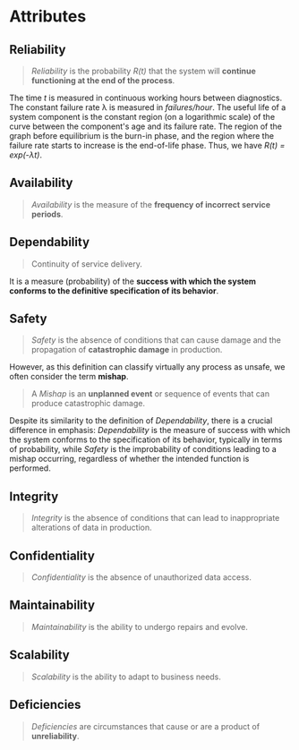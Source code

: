 # Attributes

## Reliability
>
> *Reliability* is the probability *R(t)* that the system will **continue functioning at the end of the process**.

The time *t* is measured in continuous working hours between diagnostics. The constant failure rate &lambda; is measured in *failures/hour*. The useful life of a system component is the constant region (on a logarithmic scale) of the curve between the component's age and its failure rate. The region of the graph before equilibrium is the burn-in phase, and the region where the failure rate starts to increase is the end-of-life phase. Thus, we have *R(t) = exp(-&lambda;t)*.

## Availability
>
> *Availability* is the measure of the **frequency of incorrect service periods**.

## Dependability
>
> Continuity of service delivery.

It is a measure (probability) of the **success with which the system conforms to the definitive specification of its behavior**.

## Safety
>
> *Safety* is the absence of conditions that can cause damage and the propagation of **catastrophic damage** in production.

However, as this definition can classify virtually any process as unsafe, we often consider the term **mishap**.

> A *Mishap* is an **unplanned event** or sequence of events that can produce catastrophic damage.

Despite its similarity to the definition of *Dependability*, there is a crucial difference in emphasis:  *Dependability* is the measure of success with which the system conforms to the specification of its behavior, typically in terms of probability, while *Safety* is the improbability of conditions leading to a mishap occurring, regardless of whether the intended function is performed.

## Integrity
>
> *Integrity* is the absence of conditions that can lead to inappropriate alterations of data in production.

## Confidentiality
>
> *Confidentiality* is the absence of unauthorized data access.

## Maintainability
>
> *Maintainability* is the ability to undergo repairs and evolve.

## Scalability
>
> *Scalability* is the ability to adapt to business needs.

## Deficiencies
>
> *Deficiencies* are circumstances that cause or are a product of **unreliability**.

